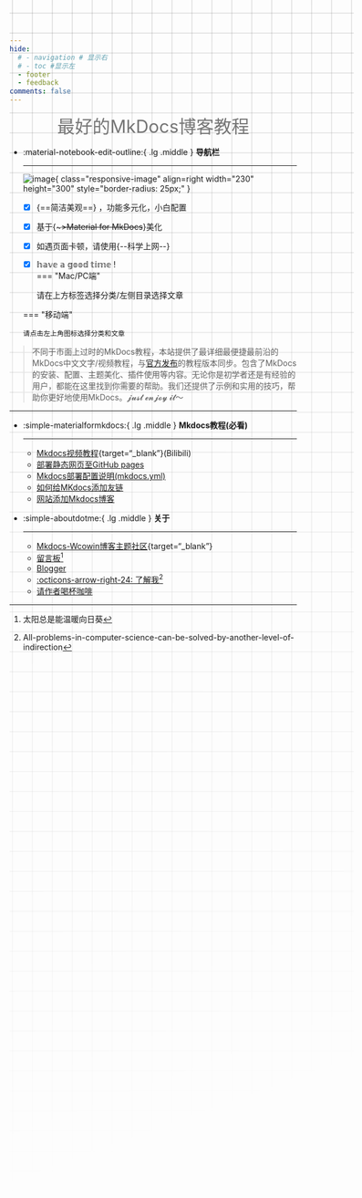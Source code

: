 ```yaml
---
hide:
  # - navigation # 显示右
  # - toc #显示左
  - footer
  - feedback
comments: false
---
```


<!--
____    __    ____  ______   ______   ____    __    ____  __  .__   __. 
\   \  /  \  /   / /      | /  __  \  \   \  /  \  /   / |  | |  \ |  | 
 \   \/    \/   / |  ,----'|  |  |  |  \   \/    \/   /  |  | |   \|  | 
  \            /  |  |     |  |  |  |   \            /   |  | |  . `  | 
   \    /\    /   |  `----.|  `--'  |    \    /\    /    |  | |  |\   | 
    \__/  \__/     \______| \______/      \__/  \__/     |__| |__| \__| 
-->


<center><font class="custom-font ml3">最好的MkDocs博客教程</font></center>
<script src="https://cdn.statically.io/libs/animejs/2.0.2/anime.min.js"></script>
<style>
    .custom-font {
    font-size: 31px; /* 默认字体大小为8px */
    color: #757575;
}
@media (max-width: 768px) { /* 假设768px及以下为移动端 */
    .custom-font {
        font-size: 25px; /* 移动端字体大小为6px */
    }
}
</style>




<!-- <div id="rcorners2" >
<div id="rcorners1" class="date-display">
    <p class="p1"></p>
</div>
<style>
    .date-display {
        color: #4351AF;
    } 
</style>
<script defer>
    function format(newDate) {
        const options = {
            year: 'numeric',
            month: '2-digit',
            day: '2-digit',
            hour: '2-digit',
            minute: '2-digit',
            second: '2-digit',
            weekday: 'long',
            hour12: false
        };
        return new Intl.DateTimeFormat('zh-CN', options).format(newDate);
    }
    document.addEventListener('DOMContentLoaded', () => {
        const p1 = document.querySelector(".p1");
        function updateTime() {
            const newDate = new Date();
            if (p1) {
                p1.textContent = format(newDate);
            }
            requestAnimationFrame(updateTime);
        }
        updateTime();
    });
</script>
  <ul>
    <li>通过主题和目录以打开文章</li>
    <ul>
      <li>基于Material for MkDocs美化</li>
      <li>简洁美观，功能多元化，小白配置</li>
    </ul>
    <li>建议使用科学上网方式打开本站</li>
    <li>
      如遇到网页卡顿的情况，请使用<strong><a href="https://www.yuque.com/wcowin/mkdocs-wcowin?# 《Mkdocs-Wcowin中文教程》" target="_blank">Mkdocs-Wcowin中文教程(语雀)</a></strong>
    </li>
  </ul>
</div>  -->



<div class="grid cards" markdown>

-   :material-notebook-edit-outline:{ .lg .middle } __导航栏__

    ---
    ![image](https://pic3.zhimg.com/80/v2-0786a6086793ccca444226e9ab3561ec_1440w.webp){ class="responsive-image" align=right width="230" height="300" style="border-radius: 25px;" }

    
    - [x] {==简洁美观==} ，功能多元化，小白配置
    - [x] 基于{~~~>Material for MkDocs~~}美化
    - [x] 如遇页面卡顿，请使用{--科学上网--}
    - [x] 𝕙𝕒𝕧𝕖 𝕒 𝕘𝕠𝕠𝕕 𝕥𝕚𝕞𝕖 !  
    === "Mac/PC端"

        请在上方标签选择分类/左侧目录选择文章

    === "移动端"

        请点击左上角图标选择分类和文章
    

</div>
<style>
    @media only screen and (max-width: 768px) {
        .responsive-image {
            display: none;
        }
    }
</style>


>不同于市面上过时的MkDocs教程，本站提供了最详细最便捷最前沿的MkDocs中文文字/视频教程，与[官方发布](https://squidfunk.github.io/mkdocs-material/changelog/)的教程版本同步。包含了MkDocs的安装、配置、主题美化、插件使用等内容。无论你是初学者还是有经验的用户，都能在这里找到你需要的帮助。我们还提供了示例和实用的技巧，帮助你更好地使用MkDocs。𝓳𝓾𝓼𝓽 𝓮𝓷𝓳𝓸𝔂 𝓲𝓽～

<!-- - 基于Material for MkDocs美化
- 简洁美观，功能多元化
- 简单易上手，小白配置
- 𝕙𝕒𝕧𝕖 𝕒 𝕘𝕠𝕠𝕕 𝕥𝕚𝕞𝕖 ! -->

<!-- 视频教程(1) 联系我(2)
{ .annotate }

1. 点击右下角[:simple-bilibili:](https://space.bilibili.com/1407028951/lists/4566631?type=series)图标查看视频教程.
2. TEL:18939533255(微信号) -->

***  

<!-- <strong>推荐文章:material-book:</strong>

  - [利用Mkdocs部署静态网页至GitHub pages](blog/Mkdocs/mkdocs1.md)
  - [Mkdocs部署配置说明(mkdocs.yml)](blog/Mkdocs/mkdocs2.md)
  - [如何给MKdocs添加友链](blog/websitebeauty/linktech.md)
  - [网站添加Mkdocs博客](blog/Mkdocs/mkdocsblog.md)
  - [Blogger](blog/index.md) -->



<div class="grid cards" markdown>

-   :simple-materialformkdocs:{ .lg .middle } __Mkdocs教程(必看)__

    ---

    - [Mkdocs视频教程](https://space.bilibili.com/1407028951/lists/4566631?type=series){target=“_blank”}(Bilibili)
    - [部署静态网页至GitHub pages](blog/Mkdocs/mkdocs1.md)
    - [Mkdocs部署配置说明(mkdocs.yml)](blog/Mkdocs/mkdocs2.md)
    - [如何给MKdocs添加友链](blog/websitebeauty/linktech.md)
    - [网站添加Mkdocs博客](blog/Mkdocs/mkdocsblog.md)



-   :simple-aboutdotme:{ .lg .middle } __关于__

    ---
    - [Mkdocs-Wcowin博客主题社区](https://support.qq.com/products/646913/){target=“_blank”}
    - [留言板](liuyanban.md)[^Knowing-that-loving-you-has-no-ending] 
    - [Blogger](blog/index.md)   
    - [:octicons-arrow-right-24: 了解我](about/geren.md)[^see-how-much-I-love-you]  
    - [请作者喝杯咖啡](about/zcw.md)

</div>



[^Knowing-that-loving-you-has-no-ending]:太阳总是能温暖向日葵  
[^see-how-much-I-love-you]:All-problems-in-computer-science-can-be-solved-by-another-level-of-indirection

   <!-- <body>
        <font color="#B9B9B9">
        <p style="text-align: center; ">
                <span>本站已经运行</span>
                <span id='box1'></span>
    </p>
      <div id="box1"></div>
      <script>
        function timingTime(){
          let start = '2023-10-14 00:00:00'
          let startTime = new Date(start).getTime()
          let currentTime = new Date().getTime()
          let difference = currentTime - startTime
          let m =  Math.floor(difference / (1000))
          let mm = m % 60  // 秒
          let f = Math.floor(m / 60)
          let ff = f % 60 // 分钟
          let s = Math.floor(f/ 60) // 小时
          let ss = s % 24
          let day = Math.floor(s  / 24 ) // 天数
          return day + "天" + ss + "时" + ff + "分" + mm +'秒'
        }
        setInterval(()=>{
          document.getElementById('box1').innerHTML = timingTime()
        },1000)
      </script>
      </font>
    </body> -->


<!-- <script src="//code.tidio.co/6jmawe9m5wy4ahvlhub2riyrnujz7xxi.js" async></script> -->

<style>
body {
  position: relative; /* 确保 body 元素的 position 属性为非静态值 */
}

body::before {
  --size: 35px; /* 调整网格单元大小 */
  --line: color-mix(in hsl, canvasText, transparent 80%); /* 调整线条透明度 */
  content: '';
  height: 100vh;
  width: 100%;
  position: absolute; /* 修改为 absolute 以使其随页面滚动 */
  background: linear-gradient(
        90deg,
        var(--line) 1px,
        transparent 1px var(--size)
      )
      50% 50% / var(--size) var(--size),
    linear-gradient(var(--line) 1px, transparent 1px var(--size)) 50% 50% /
      var(--size) var(--size);
  -webkit-mask: linear-gradient(-20deg, transparent 50%, white);
          mask: linear-gradient(-20deg, transparent 50%, white);
  top: 0;
  transform-style: flat;
  pointer-events: none;
  z-index: -1;
}
  

@media (max-width: 768px) {
  body::before {
    display: none; /* 在手机端隐藏网格效果 */
  }
}
</style>

<!-- <script async src="https://pagead2.googlesyndication.com/pagead/js/adsbygoogle.js?client=ca-pub-2327435979273742"
     crossorigin="anonymous"></script>
<ins class="adsbygoogle"
     style="display:block"
     data-ad-client="ca-pub-2327435979273742"
     data-ad-slot="3702206121"
     data-ad-format="auto"
     data-full-width-responsive="true"></ins>
<script>
     (adsbygoogle = window.adsbygoogle || []).push({});
</script> -->